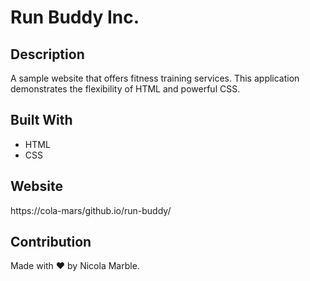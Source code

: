 # Run Buddy Inc.

## Description
A sample website that offers fitness training services. This application demonstrates the flexibility of HTML and powerful CSS.

## Built With 
* HTML
* CSS

## Website
https://cola-mars/github.io/run-buddy/
## Contribution
Made with ❤️ by Nicola Marble.
